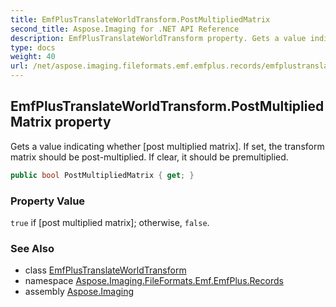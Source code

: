 ```yaml
---
title: EmfPlusTranslateWorldTransform.PostMultipliedMatrix
second_title: Aspose.Imaging for .NET API Reference
description: EmfPlusTranslateWorldTransform property. Gets a value indicating whether post multiplied matrix. If set the transform matrix should be postmultiplied. If clear it should be premultiplied
type: docs
weight: 40
url: /net/aspose.imaging.fileformats.emf.emfplus.records/emfplustranslateworldtransform/postmultipliedmatrix/
---
```

## EmfPlusTranslateWorldTransform.PostMultipliedMatrix property

Gets a value indicating whether [post multiplied matrix]. If set, the transform matrix should be post-multiplied. If clear, it should be premultiplied.

```csharp
public bool PostMultipliedMatrix { get; }
```

### Property Value

`true` if [post multiplied matrix]; otherwise, `false`.

### See Also

* class [EmfPlusTranslateWorldTransform](../)
* namespace [Aspose.Imaging.FileFormats.Emf.EmfPlus.Records](../../emfplustranslateworldtransform/)
* assembly [Aspose.Imaging](../../../)


